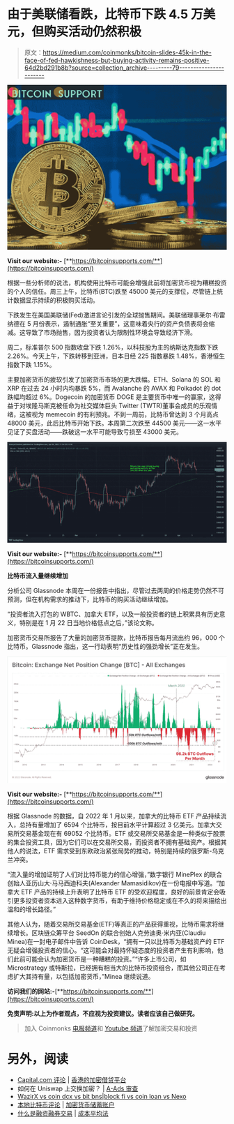 # 由于美联储看跌，比特币下跌 4.5 万美元，但购买活动仍然积极

> 原文：<https://medium.com/coinmonks/bitcoin-slides-45k-in-the-face-of-fed-hawkishness-but-buying-activity-remains-positive-64d2bd291b8b?source=collection_archive---------79----------------------->

![](img/f20a03bff6690ea69532fdfbf0c0c1c3.png)

**Visit our website:-** [**https://bitcoinsupports.com/**](https://bitcoinsupports.com/)

根据一些分析师的说法，机构使用比特币可能会增强此前将加密货币视为糟糕投资的个人的信任。周三上午，比特币(BTC)跌至 45000 美元的支撑位，尽管链上统计数据显示持续的积极购买活动。

下跌发生在美国美联储(Fed)激进言论引发的全球抛售期间。美联储理事莱尔·布雷纳德在 5 月份表示，遏制通胀“至关重要”，这意味着央行的资产负债表将会缩减。这导致了市场抛售，因为投资者认为限制性环境会导致经济下滑。

周二，标准普尔 500 指数收盘下跌 1.26%，以科技股为主的纳斯达克指数下跌 2.26%。今天上午，下跌转移到亚洲，日本日经 225 指数暴跌 1.48%，香港恒生指数下跌 1.15%。

主要加密货币的疲软引发了加密货币市场的更大跌幅。ETH、Solana 的 SOL 和 XRP 在过去 24 小时内均暴跌 5%，而 Avalanche 的 AVAX 和 Polkadot 的 dot 跌幅均超过 6%。Dogecoin 的加密货币 DOGE 是主要货币中唯一的赢家，这得益于对埃隆马斯克被任命为社交媒体巨头 Twitter (TWTR)董事会成员的乐观情绪，这被视为 memecoin 的有利预兆。不到一周前，比特币曾达到 3 个月高点 48000 美元，此后比特币开始下跌。本周第二次跌至 44500 美元——这一水平见证了买盘活动——跌破这一水平可能导致亏损至 43000 美元。

![](img/deb636c29ef4770e809dea2c4210367f.png)

**Visit our website:-** [**https://bitcoinsupports.com/**](https://bitcoinsupports.com/)

**比特币流入量继续增加**

分析公司 Glassnode 本周在一份报告中指出，尽管过去两周的价格走势仍然不可预测，但在机构需求的推动下，比特币的购买活动继续增加。

“投资者流入打包的 WBTC、加拿大 ETF，以及一般投资者的链上积累具有历史意义，特别是在 1 月 22 日当地价格低点之后，”该论文称。

加密货币交易所报告了大量的加密货币提款，比特币报告每月流出约 96，000 个比特币。Glassnode 指出，这一行动表明“历史性的强劲增长”正在发生。

![](img/c98400d08b5abae38544606403bf3c6e.png)

**Visit our website:-** [**https://bitcoinsupports.com/**](https://bitcoinsupports.com/)

根据 Glassnode 的数据，自 2022 年 1 月以来，加拿大的比特币 ETF 产品持续流入，总持有量增加了 6594 个比特币，按目前水平计算超过 3 亿美元。加拿大交易所交易基金现在有 69052 个比特币。ETF 或交易所交易基金是一种类似于股票的集合投资工具，因为它们可以在交易所交易，而投资者不拥有基础资产。根据其他人的说法，ETF 需求受到东欧政治紧张局势的推动，特别是持续的俄罗斯-乌克兰冲突。

“流入量的增加证明了人们对比特币能力的信心增强，”数字银行 MinePlex 的联合创始人亚历山大·马马西迪科夫(Alexander Mamasidikov)在一份电报中写道。“加拿大 ETF 产品的持续上升表明了比特币 ETF 的受欢迎程度，良好的前景肯定会吸引更多投资者资本进入这种数字货币，有助于维持价格稳定或在不久的将来描绘出温和的增长路径。”

其他人认为，随着交易所交易基金(ETF)等真正的产品获得重视，比特币需求将继续增长。区块链众筹平台 SeedOn 的联合创始人克劳迪奥·米内亚(Claudiu Minea)在一封电子邮件中告诉 CoinDesk，“拥有一只以比特币为基础资产的 ETF 无疑会增强投资者的信心。“这可能会对最持怀疑态度的投资者产生有利影响，他们此前可能会认为加密货币是一种糟糕的投资。”“许多上市公司，如 Microstrategy 或特斯拉，已经拥有相当大的比特币投资组合，而其他公司正在考虑扩大其持有量，以包括加密货币，”Minea 继续说道。

**访问我们的网站:-**[**https://bitcoinsupports.com/**](https://bitcoinsupports.com/)

**免责声明:以上为作者观点，不应视为投资建议。读者应该自己做研究。**

> 加入 Coinmonks [电报频道](https://t.me/coincodecap)和 [Youtube 频道](https://www.youtube.com/c/coinmonks/videos)了解加密交易和投资

# 另外，阅读

*   [Capital.com 评论](https://coincodecap.com/capital-com-review) | [香港的加密借贷平台](https://coincodecap.com/crypto-lending-hong-kong)
*   如何在 Uniswap 上交换加密？ | [A-Ads 审查](https://coincodecap.com/a-ads-review)
*   [WazirX vs coin dcx vs bit bns](/coinmonks/wazirx-vs-coindcx-vs-bitbns-149f4f19a2f1)|[block fi vs coin loan vs Nexo](/coinmonks/blockfi-vs-coinloan-vs-nexo-cb624635230d)
*   [本地比特币评论](/coinmonks/localbitcoins-review-6cc001c6ed56) | [加密货币储蓄账户](https://coincodecap.com/cryptocurrency-savings-accounts)
*   [什么是融资融券交易](https://coincodecap.com/margin-trading) | [成本平均法](https://coincodecap.com/dca)